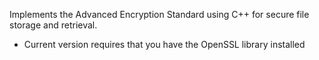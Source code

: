 Implements the Advanced Encryption Standard using C++ for secure file storage and retrieval.

- Current version requires that you have the OpenSSL library installed